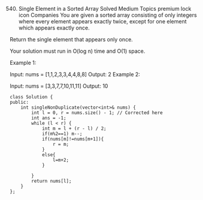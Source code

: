540. Single Element in a Sorted Array
     Solved
     Medium
     Topics
     premium lock icon
     Companies
     You are given a sorted array consisting of only integers where every element appears exactly twice, except for one element which appears exactly once.

Return the single element that appears only once.

Your solution must run in O(log n) time and O(1) space.

Example 1:

Input: nums = [1,1,2,3,3,4,4,8,8]
Output: 2
Example 2:

Input: nums = [3,3,7,7,10,11,11]
Output: 10

```
class Solution {
public:
    int singleNonDuplicate(vector<int>& nums) {
        int l = 0, r = nums.size() - 1; // Corrected here
        int ans = -1;
        while (l < r) {
            int m = l + (r - l) / 2;
            if(m%2==1) m--;
            if(nums[m]!=nums[m+1]){
                r = m;
            }
            else{
                l=m+2;
            }

        }
        return nums[l];
    }
};
```
